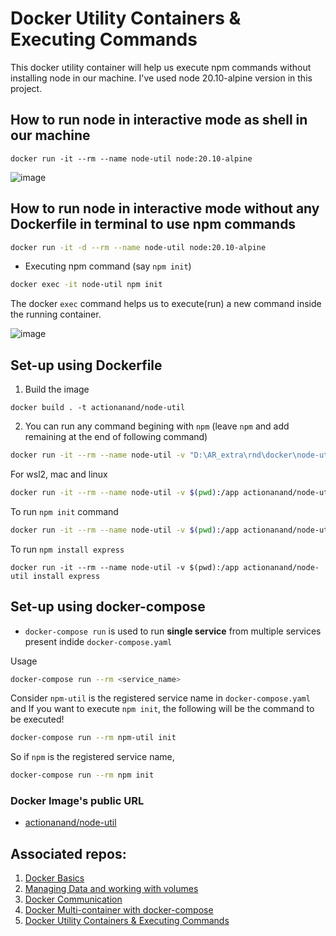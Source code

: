 # Docker Utility Containers & Executing Commands

This docker utility container will help us execute npm commands without installing node in our machine. I've used node 20.10-alpine version in this project.

## How to run node in interactive mode as shell in our machine

```shell
docker run -it --rm --name node-util node:20.10-alpine
```

![image](https://github.com/actionanand/node-util/assets/46064269/0e99e84b-5c5a-4f87-880b-dda5e5e3526f)


## How to run node in interactive mode without any Dockerfile in terminal to use npm commands

```bash
docker run -it -d --rm --name node-util node:20.10-alpine
```

- Executing npm command (say `npm init`)

```bash
docker exec -it node-util npm init
```

The docker `exec` command helps us to execute(run) a new command inside the running container. 

![image](https://github.com/actionanand/node-util/assets/46064269/873a981b-fbdd-4a88-9b09-8971fbddbfde)

## Set-up using Dockerfile

1. Build the image

```shell
docker build . -t actionanand/node-util
```

2. You can run any command begining with `npm` (leave `npm` and add remaining at the end of following command)

```bash
docker run -it --rm --name node-util -v "D:\AR_extra\rnd\docker\node-util:/app" actionanand/node-util
```

For wsl2, mac and linux

```bash
docker run -it --rm --name node-util -v $(pwd):/app actionanand/node-util
```

To run `npm init` command

```bash
docker run -it --rm --name node-util -v $(pwd):/app actionanand/node-util init
```

To run `npm install express`

```shell
docker run -it --rm --name node-util -v $(pwd):/app actionanand/node-util install express
```

## Set-up using docker-compose

* `docker-compose run` is used to run **single service** from multiple services present indide `docker-compose.yaml`

Usage

```bash
docker-compose run --rm <service_name>
```

Consider `npm-util` is the registered service name in `docker-compose.yaml` and If you want to execute `npm init`, the following will be the command to be executed!

```bash
docker-compose run --rm npm-util init
```

So if `npm` is the registered service name,

```bash
docker-compose run --rm npm init
```

### Docker Image's public URL

* [actionanand/node-util](https://hub.docker.com/r/actionanand/node-util)


## Associated repos:

1. [Docker Basics](https://github.com/actionanand/docker_playground)
2. [Managing Data and working with volumes](https://github.com/actionanand/docker_data_volume)
3. [Docker Communication](https://github.com/actionanand/docker_communication)
4. [Docker Multi-container with docker-compose](https://github.com/actionanand/docker_multi-container)
5. [Docker Utility Containers & Executing Commands](https://github.com/actionanand/node-util)
